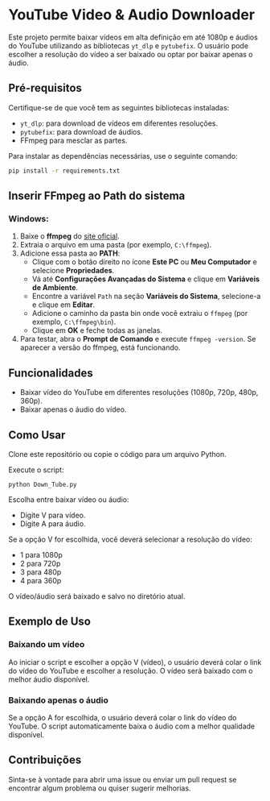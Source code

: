 # YouTube Video & Audio Downloader

Este projeto permite baixar vídeos em alta definição em até 1080p e áudios do YouTube utilizando as bibliotecas `yt_dlp` e `pytubefix`. O usuário pode escolher a resolução do vídeo a ser baixado ou optar por baixar apenas o áudio.

## Pré-requisitos

Certifique-se de que você tem as seguintes bibliotecas instaladas:

- `yt_dlp`: para download de vídeos em diferentes resoluções.
- `pytubefix`: para download de áudios.
- FFmpeg para mesclar as partes.

Para instalar as dependências necessárias, use o seguinte comando:

```bash
pip install -r requirements.txt
````

## Inserir FFmpeg ao Path do sistema

### Windows:
1. Baixe o **ffmpeg** do [site oficial](https://ffmpeg.org/download.html).
2. Extraia o arquivo em uma pasta (por exemplo, `C:\ffmpeg`).
3. Adicione essa pasta ao **PATH**:
   - Clique com o botão direito no ícone **Este PC** ou **Meu Computador** e selecione **Propriedades**.
   - Vá até **Configurações Avançadas do Sistema** e clique em **Variáveis de Ambiente**.
   - Encontre a variável `Path` na seção **Variáveis do Sistema**, selecione-a e clique em **Editar**.
   - Adicione o caminho da pasta bin onde você extraiu o `ffmpeg` (por exemplo, `C:\ffmpeg\bin`).
   - Clique em **OK** e feche todas as janelas.
4. Para testar, abra o **Prompt de Comando** e execute `ffmpeg -version`. Se aparecer a versão do ffmpeg, está funcionando.





## Funcionalidades
+ Baixar vídeo do YouTube em diferentes resoluções (1080p, 720p, 480p, 360p).
+ Baixar apenas o áudio do vídeo.


## Como Usar
Clone este repositório ou copie o código para um arquivo Python.



Execute o script: 
````
python Down_Tube.py
````

Escolha entre baixar vídeo ou áudio:
+ Digite V para vídeo.
+ Digite A para áudio.

Se a opção V for escolhida, você deverá selecionar a resolução do vídeo:
+ 1 para 1080p
+ 2 para 720p
+ 3 para 480p
+ 4 para 360p

O vídeo/áudio será baixado e salvo no diretório atual.

## Exemplo de Uso

### Baixando um vídeo
Ao iniciar o script e escolher a opção V (vídeo), o usuário deverá colar o link do vídeo do YouTube e escolher a resolução. O vídeo será baixado com o melhor áudio disponível.

### Baixando apenas o áudio
Se a opção A for escolhida, o usuário deverá colar o link do vídeo do YouTube. O script automaticamente baixa o áudio com a melhor qualidade disponível.

## Contribuições
Sinta-se à vontade para abrir uma issue ou enviar um pull request se encontrar algum problema ou quiser sugerir melhorias.
